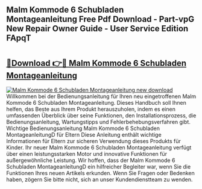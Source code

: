 ## Malm Kommode 6 Schubladen Montageanleitung Free Pdf Download - Part-vpG New Repair Owner Guide - User Service Edition FApqT

# <h2><a href="http://df791m.blite.top/?on=Malm+Kommode+6+Schubladen+Montageanleitung">🔗Download 👉🔴 Malm Kommode 6 Schubladen Montageanleitung</a></h2>

[![Malm Kommode 6 Schubladen Montageanleitung new download](https://i.imgur.com/lujVjoI.png)](http://df791m.blite.top/?on=Malm+Kommode+6+Schubladen+Montageanleitung)
Willkommen bei der Bedienungsanleitung für Ihren neu eingetroffenen Malm Kommode 6 Schubladen Montageanleitung. Dieses Handbuch soll Ihnen helfen, das Beste aus Ihrem Produkt herauszuholen, indem es einen umfassenden Überblick über seine Funktionen, den Installationsprozess, die Bedienungsanleitung, Wartungstipps und Fehlerbehebungsverfahren gibt. Wichtige Bedienungsanleitung Malm Kommode 6 Schubladen MontageanleitungD für Eltern Diese Anleitung enthält wichtige Informationen für Eltern zur sicheren Verwendung dieses Produkts für Kinder. Ihr neuer Malm Kommode 6 Schubladen Montageanleitung verfügt über einen leistungsstarken Motor und innovative Funktionen für außergewöhnliche Leistung. Wir hoffen, dass der Malm Kommode 6 Schubladen MontageanleitungD ein hilfreicher Begleiter war, wenn Sie die Funktionen Ihres neuen Artikels erkunden. Wenn Sie Fragen oder Bedenken haben, zögern Sie bitte nicht, sich an unser Kundendienstteam zu wenden.
